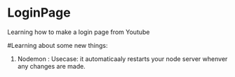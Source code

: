 # LoginPage
Learning how to make a login page from Youtube

#Learning about some new things:
1) Nodemon : Usecase: it automaticaaly restarts your node server whenver any changes are made.
